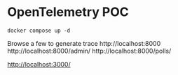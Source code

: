 # OpenTelemetry POC

```
docker compose up -d
```

Browse a few to generate trace
http://localhost:8000
http://localhost:8000/admin/
http://localhost:8000/polls/

[http://localhost:3000/](http://localhost:3000/explore?orgId=1&left=%7B%22datasource%22:%22tempo%22,%22queries%22:%5B%7B%22refId%22:%22A%22,%22datasource%22:%7B%22type%22:%22tempo%22,%22uid%22:%22tempo%22%7D,%22queryType%22:%22nativeSearch%22,%22query%22:%223cb1440041a95044e122edb3889e6018%22%7D%5D,%22range%22:%7B%22from%22:%22now-1h%22,%22to%22:%22now%22%7D%7D)
